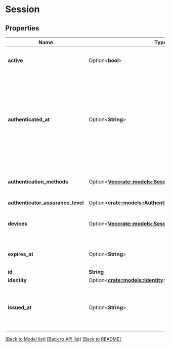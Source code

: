 # Session

## Properties

Name | Type | Description | Notes
------------ | ------------- | ------------- | -------------
**active** | Option<**bool**> | Active state. If false the session is no longer active. | [optional]
**authenticated_at** | Option<**String**> | The Session Authentication Timestamp  When this session was authenticated at. If multi-factor authentication was used this is the time when the last factor was authenticated (e.g. the TOTP code challenge was completed). | [optional]
**authentication_methods** | Option<[**Vec<crate::models::SessionAuthenticationMethod>**](sessionAuthenticationMethod.md)> | A list of authenticators which were used to authenticate the session. | [optional]
**authenticator_assurance_level** | Option<[**crate::models::AuthenticatorAssuranceLevel**](authenticatorAssuranceLevel.md)> |  | [optional]
**devices** | Option<[**Vec<crate::models::SessionDevice>**](sessionDevice.md)> | Devices has history of all endpoints where the session was used | [optional]
**expires_at** | Option<**String**> | The Session Expiry  When this session expires at. | [optional]
**id** | **String** | Session ID | 
**identity** | Option<[**crate::models::Identity**](identity.md)> |  | [optional]
**issued_at** | Option<**String**> | The Session Issuance Timestamp  When this session was issued at. Usually equal or close to `authenticated_at`. | [optional]

[[Back to Model list]](../README.md#documentation-for-models) [[Back to API list]](../README.md#documentation-for-api-endpoints) [[Back to README]](../README.md)


